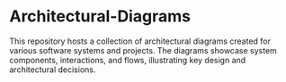 # Architectural-Diagrams
This repository hosts a collection of architectural diagrams created for various software systems and projects. The diagrams showcase system components, interactions, and flows, illustrating key design and architectural decisions.
